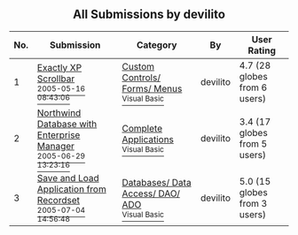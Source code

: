 ﻿<div align="center">

## All Submissions by devilito

</div>

No.  | Submission | Category | By   | User Rating
---- | ---------- | -------- | ---- | -----------
1 | [Exactly XP Scrollbar<br /><sup>2005-05-16 08:43:06</sup>](https://github.com/Planet-Source-Code/devilito-exactly-xp-scrollbar__1-60550) | [Custom Controls/ Forms/  Menus<br /><sup>Visual Basic</sup>](../ByCategory/custom-controls-forms-menus__1-4.md) | devilito | 4.7 (28 globes from 6 users)
2 | [Northwind Database with Enterprise Manager<br /><sup>2005-06-29 13:23:16</sup>](https://github.com/Planet-Source-Code/devilito-northwind-database-with-enterprise-manager__1-61440) | [Complete Applications<br /><sup>Visual Basic</sup>](../ByCategory/complete-applications__1-27.md) | devilito | 3.4 (17 globes from 5 users)
3 | [Save and Load Application from Recordset<br /><sup>2005-07-04 14:56:48</sup>](https://github.com/Planet-Source-Code/devilito-save-and-load-application-from-recordset__1-61575) | [Databases/ Data Access/ DAO/ ADO<br /><sup>Visual Basic</sup>](../ByCategory/databases-data-access-dao-ado__1-6.md) | devilito | 5.0 (15 globes from 3 users)
